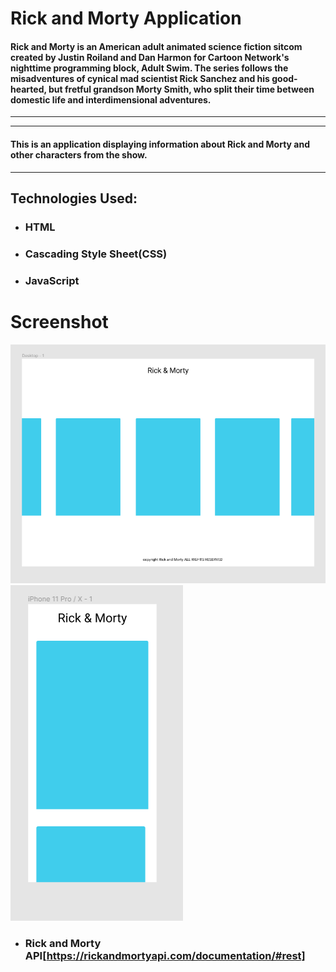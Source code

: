 # Rick and Morty Application

#### Rick and Morty is an American adult animated science fiction sitcom created by Justin Roiland and Dan Harmon for Cartoon Network's nighttime programming block, Adult Swim. The series follows the misadventures of cynical mad scientist Rick Sanchez and his good-hearted, but fretful grandson Morty Smith, who split their time between domestic life and interdimensional adventures.

---

---

#### This is an application displaying information about Rick and Morty and other characters from the show.

---

## Technologies Used:

- ### HTML

- ### Cascading Style Sheet(CSS)
- ### JavaScript

# Screenshot

![desktop](./assets/desktop-rm.png)
![mobile](./assets/mobile-rm.png)

- ### Rick and Morty API[https://rickandmortyapi.com/documentation/#rest]
